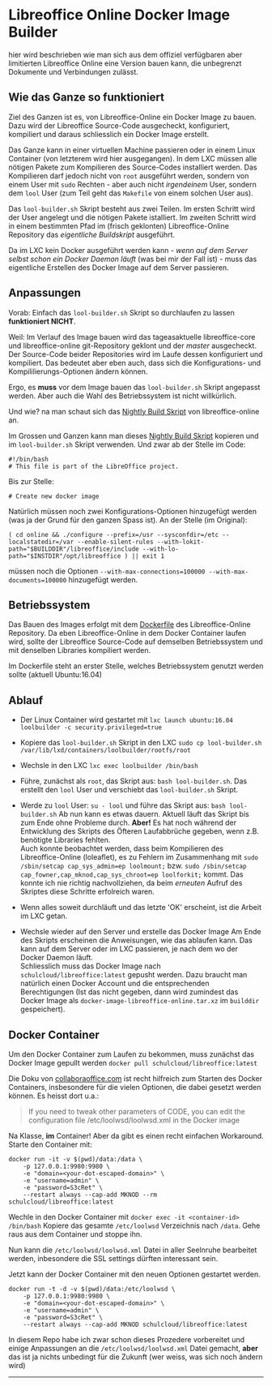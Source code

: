 # Libreoffice Online Docker Image Builder

hier wird beschrieben wie man sich aus dem offiziel verfügbaren aber limitierten Libreoffice Online eine Version bauen kann, die unbegrenzt Dokumente und Verbindungen zulässt.

## Wie das Ganze so funktioniert

Ziel des Ganzen ist es, von Libreoffice-Online ein Docker Image zu bauen. Dazu wird der Libreoffice Source-Code ausgecheckt, konfiguriert, kompiliert und daraus schliesslich ein Docker Image erstellt.

Das Ganze kann in einer virtuellen Machine passieren oder in einem Linux Container (von letzterem wird hier ausgegangen). In dem LXC müssen alle nötigen Pakete zum Kompilieren des Source-Codes installiert werden. Das Kompilieren darf jedoch nicht von `root` ausgeführt werden, sondern von einem User mit `sudo` Rechten - aber auch nicht _irgendeinem_ User, sondern dem `lool` User (zum Teil geht das `Makefile` von einem solchen User aus).

Das `lool-builder.sh` Skript besteht aus zwei Teilen. Im ersten Schritt wird der User angelegt und die nötigen Pakete istalliert. Im zweiten Schritt wird in einem bestimmten Pfad im (frisch geklonten) Libreoffice-Online Repository das _eigentliche Buildskript_ ausgeführt.

Da im LXC kein Docker ausgeführt werden kann - _wenn auf dem Server selbst schon ein Docker Daemon läuft_ (was bei mir der Fall ist) - muss das eigentliche Erstellen des Docker Image auf dem Server passieren.

## Anpassungen
Vorab: Einfach das `lool-builder.sh` Skript so durchlaufen zu lassen __funktioniert NICHT__.

Weil: Im Verlauf des Image bauen wird das tageasaktuelle libreoffice-core und libreoffice-online git-Repository geklont und der _master_ ausgecheckt. Der Source-Code beider Repositories wird im Laufe dessen konfiguriert und kompiliert. Das bedeutet aber eben auch, dass sich die Konfigurations- und Kompililierungs-Optionen ändern können.

Ergo, es __muss__ vor dem Image bauen das `lool-builder.sh` Skript angepasst werden. Aber auch die Wahl des Betriebssystem ist nicht willkürlich.

Und wie? na man schaut sich das [Nightly Build Skript] von libreoffice-online an.

Im Grossen und Ganzen kann man dieses [Nightly Build Skript] kopieren und im `lool-builder.sh` Skript verwenden. Und zwar ab der Stelle im Code: 
```
#!/bin/bash
# This file is part of the LibreOffice project.
```
Bis zur Stelle:
```
# Create new docker image
```
Natürlich müssen noch zwei Konfigurations-Optionen hinzugefügt werden (was ja der Grund für den ganzen Spass ist). An der Stelle (im Original):
```
( cd online && ./configure --prefix=/usr --sysconfdir=/etc --localstatedir=/var --enable-silent-rules --with-lokit-path="$BUILDDIR"/libreoffice/include --with-lo-path="$INSTDIR"/opt/libreoffice ) || exit 1
```
müssen noch die Optionen `--with-max-connections=100000 --with-max-documents=100000` hinzugefügt werden.

## Betriebssystem

Das Bauen des Images erfolgt mit dem [Dockerfile] des Libreoffice-Online Repository. 
Da eben Libreoffice-Online in dem Docker Container laufen wird, sollte der Libreoffice Source-Code auf demselben Betriebssystem und mit denselben Libraries kompiliert werden.

Im Dockerfile steht an erster Stelle, welches Betriebssystem genutzt werden sollte (aktuell Ubuntu:16.04)

## Ablauf

- Der Linux Container wird gestartet mit `lxc launch ubuntu:16.04 loolbuilder -c security.privileged=true`

- Kopiere das `lool-builder.sh` Skript in den LXC `sudo cp lool-builder.sh /var/lib/lxd/containers/loolbuilder/rootfs/root`

- Wechsle in den LXC `lxc exec loolbuilder /bin/bash`

- Führe, zunächst als `root`, das Skript aus: `bash lool-builder.sh`.
  Das erstellt den `lool` User und verschiebt das `lool-builder.sh` Skript.

- Werde zu `lool` User: `su - lool` und führe das Skript aus: `bash lool-builder.sh`
  Ab nun kann es etwas dauern. Aktuell läuft das Skript bis zum Ende ohne Probleme durch.
  __Aber!__ Es hat noch während der Entwicklung des Skripts des Öfteren Laufabbrüche gegeben, wenn z.B. benötigte Libraries fehlten.  
  Auch konnte beobachtet werden, dass beim Kompilieren des Libreoffice-Online (loleaflet), es zu Fehlern im Zusammenhang mit `sudo /sbin/setcap cap_sys_admin=ep loolmount;` bzw. `sudo /sbin/setcap cap_fowner,cap_mknod,cap_sys_chroot=ep loolforkit;` kommt. Das konnte ich nie richtig nachvollziehen, da beim _erneuten_ Aufruf des Skriptes diese Schritte erfolreich waren.

- Wenn alles soweit durchläuft und das letzte 'OK' erscheint, ist die Arbeit im LXC getan.

- Wechsle wieder auf den Server und erstelle das Docker Image
  Am Ende des Skripts erscheinen die Anweisungen, wie das ablaufen kann. Das kann auf dem Server oder im LXC passieren, je nach dem wo der Docker Daemon läuft.  
  Schliesslich muss das Docker Image nach `schulcloud/libreoffice:latest` gepusht werden. Dazu braucht man natürlich einen Docker Account und die entsprechenden Berechtigungen (Ist das nicht gegeben, dann wird zumindest das Docker Image als `docker-image-libreoffice-online.tar.xz` im `builddir` gespeichert).

## Docker Container

Um den Docker Container zum Laufen zu bekommen, muss zunächst das Docker Image gepullt werden `docker pull schulcloud/libreoffice:latest`

Die Doku von [collaboraoffice.com] ist recht hilfreich zum Starten des Docker Containers, insbesondere für die vielen Optionen, die dabei gesetzt werden können. Es heisst dort u.a.:

> If you need to tweak other parameters of CODE, you can edit the configuration file /etc/loolwsd/loolwsd.xml in the Docker image

Na Klasse, __im__ Container! Aber da gibt es einen recht einfachen Workaround. Starte den Container mit: 
```
docker run -it -v $(pwd)/data:/data \
    -p 127.0.0.1:9980:9980 \
    -e "domain=<your-dot-escaped-domain>" \
    -e "username=admin" \
    -e "password=S3cRet" \
    --restart always --cap-add MKNOD --rm schulcloud/libreoffice:latest
```
Wechle in den Docker Container mit `docker exec -it <container-id> /bin/bash`
Kopiere das gesamte `/etc/loolwsd` Verzeichnis nach `/data`. Gehe raus aus dem Container und stoppe ihn.

Nun kann die `/etc/loolwsd/loolwsd.xml` Datei in aller Seelnruhe bearbeitet werden, inbesondere
die SSL settings dürften interessant sein.

Jetzt kann der Docker Container mit den neuen Optionen gestartet werden.
```
docker run -t -d -v $(pwd)/data:/etc/loolwsd \
    -p 127.0.0.1:9980:9980 \
    -e "domain=<your-dot-escaped-domain>" \
    -e "username=admin" \
    -e "password=S3cRet" \
    --restart always --cap-add MKNOD schulcloud/libreoffice:latest
```
In diesem Repo habe ich zwar schon dieses Prozedere vorbereitet und einige Anpassungen an die `/etc/loolwsd/loolwsd.xml` Datei gemacht, __aber__ das ist ja nichts unbedingt für die Zukunft (wer weiss, was sich noch ändern wird)

---
[Nightly Build Skript]: https://github.com/LibreOffice/online/blob/master/docker/l10n-docker-nightly.sh

[Dockerfile]: https://github.com/LibreOffice/online/blob/master/docker/Dockerfile

[collaboraoffice.com]: https://www.collaboraoffice.com/code/
